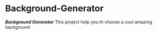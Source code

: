 # Background-Generator
***Background Generator***
This project help you th choose a cool amazing background
